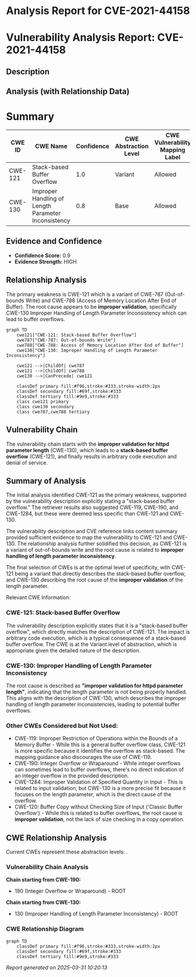 # Analysis Report for CVE-2021-44158

# Vulnerability Analysis Report: CVE-2021-44158

## Description



## Analysis (with Relationship Data)

# Summary
| CWE ID | CWE Name | Confidence | CWE Abstraction Level | CWE Vulnerability Mapping Label | CWE-Vulnerability Mapping Notes |
|---|---|---|---|---|---|
| CWE-121 | Stack-based Buffer Overflow | 1.0 | Variant | Allowed | Primary CWE |
| CWE-130 | Improper Handling of Length Parameter Inconsistency | 0.8 | Base | Allowed | Secondary Candidate |

## Evidence and Confidence

*   **Confidence Score:** 0.9
*   **Evidence Strength:** HIGH

## Relationship Analysis
The primary weakness is CWE-121 which is a variant of CWE-787 (Out-of-bounds Write) and CWE-788 (Access of Memory Location After End of Buffer). The root cause appears to be **improper validation**, specifically CWE-130 Improper Handling of Length Parameter Inconsistency which can lead to buffer overflows.

```mermaid
graph TD
    cwe121["CWE-121: Stack-based Buffer Overflow"]
    cwe787["CWE-787: Out-of-bounds Write"]
    cwe788["CWE-788: Access of Memory Location After End of Buffer"]
    cwe130["CWE-130: Improper Handling of Length Parameter Inconsistency"]
    
    cwe121 -->|ChildOf| cwe787
    cwe121 -->|ChildOf| cwe788
    cwe130 -->|CanPrecede| cwe121
    
    classDef primary fill:#f96,stroke:#333,stroke-width:2px
    classDef secondary fill:#69f,stroke:#333
    classDef tertiary fill:#9e9,stroke:#333
    class cwe121 primary
    class cwe130 secondary
    class cwe787,cwe788 tertiary
```

## Vulnerability Chain
The vulnerability chain starts with the **improper validation for httpd parameter length** (CWE-130), which leads to a **stack-based buffer overflow** (CWE-121), and finally results in arbitrary code execution and denial of service.

## Summary of Analysis
The initial analysis identified CWE-121 as the primary weakness, supported by the vulnerability description explicitly stating a "stack-based buffer overflow." The retriever results also suggested CWE-119, CWE-190, and CWE-1284, but these were deemed less specific than CWE-121 and CWE-130.

The vulnerability description and CVE reference links content summary provided sufficient evidence to map the vulnerability to CWE-121 and CWE-130. The relationship analysis further solidified this decision, as CWE-121 is a variant of out-of-bounds write and the root cause is related to **improper handling of length parameter inconsistency**.

The final selection of CWEs is at the optimal level of specificity, with CWE-121 being a variant that directly describes the stack-based buffer overflow, and CWE-130 describing the root cause of the **improper validation** of the length parameter.

Relevant CWE Information:

### CWE-121: Stack-based Buffer Overflow
The vulnerability description explicitly states that it is a "stack-based buffer overflow", which directly matches the description of CWE-121. The impact is arbitrary code execution, which is a typical consequence of a stack-based buffer overflow. The CWE is at the Variant level of abstraction, which is appropriate given the detailed nature of the description.
### CWE-130: Improper Handling of Length Parameter Inconsistency
The root cause is described as **"improper validation for httpd parameter length"**, indicating that the length parameter is not being properly handled. This aligns with the description of CWE-130, which describes the improper handling of length parameter inconsistencies, leading to potential buffer overflows.

### Other CWEs Considered but Not Used:
*   CWE-119: Improper Restriction of Operations within the Bounds of a Memory Buffer - While this is a general buffer overflow class, CWE-121 is more specific because it identifies the overflow as stack-based. The mapping guidance also discourages the use of CWE-119.
*   CWE-190: Integer Overflow or Wraparound - While integer overflows can sometimes lead to buffer overflows, there's no direct indication of an integer overflow in the provided description.
*   CWE-1284: Improper Validation of Specified Quantity in Input - This is related to input validation, but CWE-130 is a more precise fit because it focuses on the length parameter, which is the direct cause of the overflow.
*   CWE-120: Buffer Copy without Checking Size of Input ('Classic Buffer Overflow') - While this is related to buffer overflows, the root cause is **improper validation**, not the lack of size checking in a copy operation.


## CWE Relationship Analysis

Current CWEs represent these abstraction levels: .


### Vulnerability Chain Analysis

**Chain starting from CWE-190:**
- 190 (Integer Overflow or Wraparound) - ROOT


**Chain starting from CWE-130:**
- 130 (Improper Handling of Length Parameter Inconsistency) - ROOT



### CWE Relationship Diagram

```mermaid
graph TD
    classDef primary fill:#f96,stroke:#333,stroke-width:2px
    classDef secondary fill:#69f,stroke:#333
    classDef tertiary fill:#9e9,stroke:#333
```



*Report generated on 2025-03-31 10:20:13*

